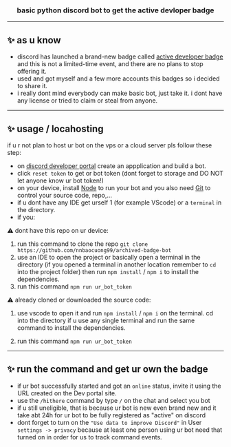 <h3 align="center">basic python discord bot to get the active devloper badge</h3>

---

## ✨ as u know
- discord has launched a brand-new badge called [active developer badge](https://support-dev.discord.com/hc/en-us/articles/10113997751447-Active-Developer-Badge) and this is not a limited-time event, and there are no plans to stop offering it.
- used and got myself and a few more accounts this badges so i decided to share it.
- i really dont mind everybody can make basic bot, just take it. i dont have any license or tried to claim or steal from anyone.

---

## ✨ usage / locahosting 
if u r not plan to host ur bot on the vps or a cloud server pls follow these step:
- on [discord developer portal](https://discord.com/developers/applications) create an appplication and build a bot.
- click `reset token` to get or bot token (dont forget to storage and DO NOT let anyone know ur bot token!)
- on your device, install [Node](https://nodejs.org/en/) to run your bot and you also need [Git](https://git-scm.com) to control your source code, repo,...
- if u dont have any IDE get urself 1 (for example VScode) or a `terminal` in the directory. 
- if you:

⚠️ dont have this repo on ur device: 

1. run this command to clone the repo `git clone https://github.com/nnbaocuong99/archived-badge-bot` 
2. use an IDE to open the project or basically open a terminal in the directory (if you opened a terminal in another location remember to `cd` into the project folder) then run `npm install` / `npm i` to install the dependencies.
3. run this command `npm run ur_bot_token` 

⚠️ already cloned or downloaded the source code: 

1. use vscode to open it and run `npm install` / `npm i` on the terminal. cd into the directory if u use any single terminal and run the same command to install the dependencies.

2. run this command `npm run ur_bot_token` 

---

## ✨ run the command and get ur own the badge

- if ur bot successfully started and got an `online` status, invite it using the URL created on the Dev portal site.
- use the `/hithere` command by type `/` on the chat and select you bot
- if u still uneligible, that is because ur bot is new even brand new and it take abt 24h for ur bot to be fully registered as "active" on discord 
- dont forget to turn on the `"Use data to improve Discord"` in User `settings -> privacy` because at least one person using ur bot need that turned on in order for us to track command events.
